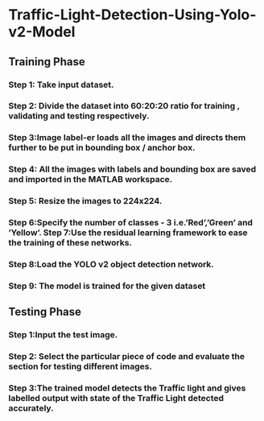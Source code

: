 # Traffic-Light-Detection-Using-Yolo-v2-Model

## Training Phase 

### Step 1: Take input dataset. 
### Step 2: Divide the dataset into 60:20:20 ratio for training , validating and testing respectively. 
### Step 3:Image label-er loads all the images and directs them further to be put in bounding box / anchor box. 
### Step 4: All the images with labels and bounding box are saved and imported in the MATLAB workspace. 
### Step 5: Resize the images to 224x224. 
### Step 6:Specify the number of classes - 3 i.e.’Red’,’Green’ and ’Yellow’. Step 7:Use the residual learning framework to ease the training of these networks.
### Step 8:Load the YOLO v2 object detection network. 
### Step 9: The model is trained for the given dataset


## Testing Phase 

### Step 1:Input the test image.
### Step 2: Select the particular piece of code and evaluate the section for testing different images. 
### Step 3:The trained model detects the Traffic light and gives labelled output with state of the Traffic Light detected accurately. 


